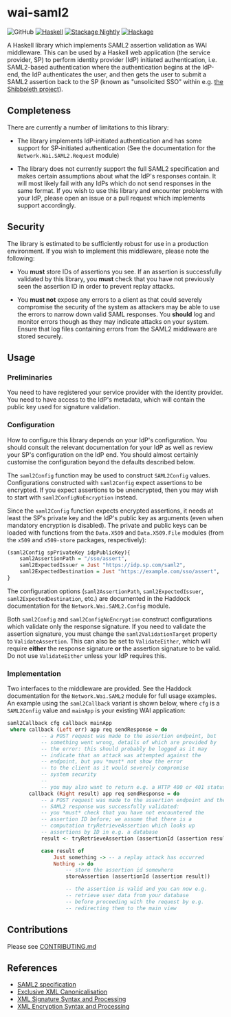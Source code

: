 # wai-saml2

![GitHub](https://img.shields.io/github/license/mbg/wai-saml2)
[![Haskell](https://github.com/mbg/wai-saml2/actions/workflows/haskell.yml/badge.svg)](https://github.com/mbg/wai-saml2/actions/workflows/haskell.yml)
[![Stackage Nightly](https://github.com/mbg/wai-saml2/actions/workflows/stackage-nightly.yml/badge.svg)](https://github.com/mbg/wai-saml2/actions/workflows/stackage-nightly.yml)
[![Hackage](https://img.shields.io/hackage/v/wai-saml2)](https://hackage.haskell.org/package/wai-saml2)

A Haskell library which implements SAML2 assertion validation as WAI middleware. This can be used by a Haskell web application (the service provider, SP) to perform identity provider (IdP) initiated authentication, i.e. SAML2-based authentication where the authentication begins at the IdP-end, the IdP authenticates the user, and then gets the user to submit a SAML2 assertion back to the SP (known as "unsolicited SSO" within e.g. [the Shibboleth project](https://wiki.shibboleth.net/confluence/display/IDP30/UnsolicitedSSOConfiguration#UnsolicitedSSOConfiguration-SAML2.0)).

## Completeness

There are currently a number of limitations to this library:

* The library implements IdP-initiated authentication and has some support for SP-initiated authentication (See the documentation for the `Network.Wai.SAML2.Request` module)

* The library does not currently support the full SAML2 specification and makes certain assumptions about what the IdP's responses contain. It will most likely fail with any IdPs which do not send responses in the same format. If you wish to use this library and encounter problems with your IdP, please open an issue or a pull request which implements support accordingly.

## Security

The library is estimated to be sufficiently robust for use in a production environment. If you wish to implement this middleware, please note the following:

* You __must__ store IDs of assertions you see. If an assertion is successfully validated by this library, you __must__ check that you have not previously seen the assertion ID in order to prevent replay attacks.

* You __must not__ expose any errors to a client as that could severely compromise the security of the system as attackers may be able to use the errors to narrow down valid SAML responses. You __should__ log and monitor errors though as they may indicate attacks on your system. Ensure that log files containing errors from the SAML2 middleware are stored securely.

## Usage

### Preliminaries

You need to have registered your service provider with the identity provider. You need to have access to the IdP's metadata, which will contain the public key used for signature validation.

### Configuration

How to configure this library depends on your IdP's configuration. You should consult the relevant documentation for your IdP as well as review your SP's configuration on the IdP end. You should almost certainly customise the configuration beyond the defaults described below.

The `saml2Config` function may be used to construct `SAML2Config` values. Configurations constructed with `saml2Config` expect assertions to be encrypted. If you expect assertions to be unencrypted, then you may wish to start with `saml2ConfigNoEncryption` instead.

Since the `saml2Config` function expects encrypted assertions, it needs at least the SP's private key and the IdP's public key as arguments (even when mandatory encryption is disabled). The private and public keys can be loaded with functions from the `Data.X509` and `Data.X509.File` modules (from the `x509` and `x509-store` packages, respectively):

```haskell
(saml2Config spPrivateKey idpPublicKey){
    saml2AssertionPath = "/sso/assert",
    saml2ExpectedIssuer = Just "https://idp.sp.com/saml2",
    saml2ExpectedDestination = Just "https://example.com/sso/assert",
}
```

The configuration options (`saml2AssertionPath`, `saml2ExpectedIssuer`, `saml2ExpectedDestination`, etc.) are documented in the Haddock documentation for the `Network.Wai.SAML2.Config` module.

Both `saml2Config` and `saml2ConfigNoEncryption` construct configurations which validate only the response signature. If you need to validate the assertion signature, you must change the `saml2ValidationTarget` property to `ValidateAssertion`. This can also be set to `ValidateEither`, which will require __either__ the response signature __or__ the assertion signature to be valid. Do not use `ValidateEither` unless your IdP requires this.

### Implementation

Two interfaces to the middleware are provided. See the Haddock documentation for the `Network.Wai.SAML2` module for full usage examples. An example using the `saml2Callback` variant is shown below, where `cfg` is a `SAML2Config` value and `mainApp` is your existing WAI application:

```haskell
saml2Callback cfg callback mainApp
 where callback (Left err) app req sendResponse = do
           -- a POST request was made to the assertion endpoint, but
           -- something went wrong, details of which are provided by
           -- the error: this should probably be logged as it may
           -- indicate that an attack was attempted against the
           -- endpoint, but you *must* not show the error
           -- to the client as it would severely compromise
           -- system security
           --
           -- you may also want to return e.g. a HTTP 400 or 401 status
       callback (Right result) app req sendResponse = do
           -- a POST request was made to the assertion endpoint and the
           -- SAML2 response was successfully validated:
           -- you *must* check that you have not encountered the
           -- assertion ID before; we assume that there is a
           -- computation tryRetrieveAssertion which looks up
           -- assertions by ID in e.g. a database
           result <- tryRetrieveAssertion (assertionId (assertion result))

           case result of
               Just something -> -- a replay attack has occurred
               Nothing -> do
                   -- store the assertion id somewhere
                   storeAssertion (assertionId (assertion result))

                   -- the assertion is valid and you can now e.g.
                   -- retrieve user data from your database
                   -- before proceeding with the request by e.g.
                   -- redirecting them to the main view
```

## Contributions

Please see [CONTRIBUTING.md](CONTRIBUTING.md)

## References

* [SAML2 specification](http://docs.oasis-open.org/security/saml/Post2.0/sstc-saml-tech-overview-2.0.html)
* [Exclusive XML Canonicalisation](https://www.w3.org/TR/xml-exc-c14n/)
* [XML Signature Syntax and Processing](https://www.w3.org/TR/xmldsig-core1/)
* [XML Encryption Syntax and Processing](https://www.w3.org/TR/2002/REC-xmlenc-core-20021210/Overview.html)
